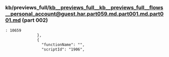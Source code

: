 ### kb/previews_full/kb__previews_full__kb__previews_full__flows__personal_account@guest.har.part059.md.part001.md.part001.md (part 002)

```md
: 10659
              },
              {
                "functionName": "",
                "scriptId": "1906",
 
```

```
